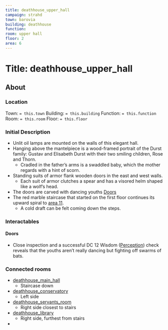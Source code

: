 ```yaml
---
title: deathhouse_upper_hall
campaign: strahd
town: barovia
building: deathhouse
function: 
room: upper hall
floor: 2
area: 6
---
```

# Title: deathhouse_upper_hall
## About
### Location
Town: `= this.town`
Building: `= this.building`
Function: `= this.function`
Room: `= this.room`
Floor: `= this.floor` 
### Initial Description
- Unlit oil lamps are mounted on the walls of this elegant hall. 
- Hanging above the mantelpiece is a wood-framed portrait of the Durst family: Gustav and Elisabeth Durst with their two smiling children, Rose and Thorn.
	- Cradled in the father’s arms is a swaddled baby, which the mother regards with a hint of scorn.
- Standing suits of armor flank wooden doors in the east and west walls. 
	- Each suit of armor clutches a spear and has a visored helm shaped like a wolf’s head.
- The doors are carved with dancing youths [Doors](#Doors)
- The red marble staircase that started on the first floor continues its upward spiral to [area 11](https://www.dndbeyond.com/sources/cos/appendix-b-death-house#11Balcony "area 11").
	- A cold draft can be felt coming down the steps.
### Interactables
#### Doors
- Close inspection and a successful DC 12 Wisdom ([Perception](https://www.dndbeyond.com/compendium/rules/basic-rules/using-ability-scores#Perception)) check reveals that the youths aren’t really dancing but fighting off swarms of bats.
### Connected rooms
- [deathhouse_main_hall](deathhouse_main_hall.md)
	- Staircase down
- [deathhouse_conservatory](deathhouse_conservatory.md)
	- Left side
- [deathhouse_servants_room](deathhouse_servants_room.md)
	- Right side closest to stairs
- [deathhouse_library](deathhouse_library.md)
	- Right side, furthest from stairs
- 